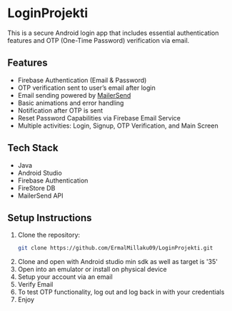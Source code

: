 # LoginProjekti 

This is a secure Android login app that includes essential authentication features and OTP (One-Time Password) verification via email.

##  Features

- Firebase Authentication (Email & Password)
- OTP verification sent to user’s email after login
- Email sending powered by [MailerSend](https://www.mailersend.com/)
- Basic animations and error handling
- Notification after OTP is sent
- Reset Password Capabilities via Firebase Email Service
- Multiple activities: Login, Signup, OTP Verification, and Main Screen

## Tech Stack

- Java
- Android Studio
- Firebase Authentication
- FireStore DB
- MailerSend API

##  Setup Instructions

1. Clone the repository:
   ```bash
   git clone https://github.com/ErmalMillaku09/LoginProjekti.git
2. Clone and open with Android studio min sdk as well as target is '35'
3. Open into an emulator or install on physical device
4. Setup your account via an email
5. Verify Email
6. To test OTP functionality, log out and log back in with your credentials
7. Enjoy
